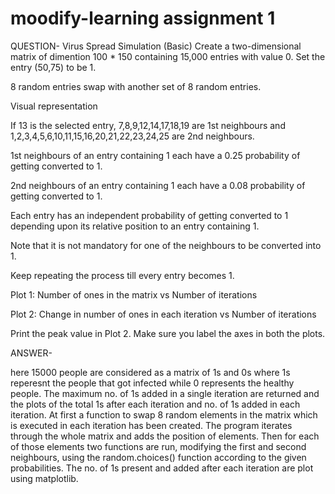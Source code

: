 # moodify-learning assignment 1
QUESTION- Virus Spread Simulation (Basic)
Create a two-dimensional matrix of dimention 100 * 150 containing 15,000 entries with value 0. Set the entry (50,75) to be 1.

8 random entries swap with another set of 8 random entries.

Visual representation

If 13 is the selected entry, 7,8,9,12,14,17,18,19 are 1st neighbours and 1,2,3,4,5,6,10,11,15,16,20,21,22,23,24,25 are 2nd neighbours.

1st neighbours of an entry containing 1 each have a 0.25 probability of getting converted to 1.

2nd neighbours of an entry containing 1 each have a 0.08 probability of getting converted to 1.

Each entry has an independent probability of getting converted to 1 depending upon its relative position to an entry containing 1.

Note that it is not mandatory for one of the neighbours to be converted into 1.

Keep repeating the process till every entry becomes 1.

Plot 1: Number of ones in the matrix vs Number of iterations

Plot 2: Change in number of ones in each iteration vs Number of iterations

Print the peak value in Plot 2. Make sure you label the axes in both the plots.


ANSWER- 

here 15000 people are considered as a matrix of 1s and 0s where 1s reperesnt the people that got infected while 0 represents the healthy people. The maximum no. of 1s added in a single iteration are returned and the plots of the total 1s after each iteration and no. of 1s added in each iteration. At first a function to swap 8 random elements in the matrix which is executed in each iteration has been created. The program iterates through the whole matrix and adds the position of elements. Then for each of those elements two functions are run, modifying the first and second neighbours, using the random.choices() function according to the given probabilities. The no. of 1s present and added after each iteration are plot using matplotlib.
